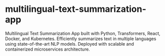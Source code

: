 # multilingual-text-summarization-app
Multilingual Text Summarization App built with Python, Transformers, React, Docker, and Kubernetes. Efficiently summarizes text in multiple languages using state-of-the-art NLP models. Deployed with scalable and containerized microservices architecture.

